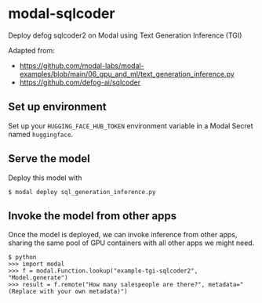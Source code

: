 # modal-sqlcoder
 Deploy defog sqlcoder2 on Modal using Text Generation Inference (TGI)

Adapted from:
- https://github.com/modal-labs/modal-examples/blob/main/06_gpu_and_ml/text_generation_inference.py
- https://github.com/defog-ai/sqlcoder

## Set up environment
Set up your `HUGGING_FACE_HUB_TOKEN` environment variable in a Modal Secret named `huggingface`.

## Serve the model
Deploy this model with 
```
$ modal deploy sql_generation_inference.py
```


## Invoke the model from other apps
Once the model is deployed, we can invoke inference from other apps, sharing the same pool
of GPU containers with all other apps we might need.

 ```
$ python
>>> import modal
>>> f = modal.Function.lookup("example-tgi-sqlcoder2", "Model.generate")
>>> result = f.remote("How many salespeople are there?", metadata="(Replace with your own metadata)")
 ```
